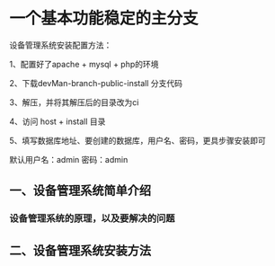 <h1>一个基本功能稳定的主分支</h1>


设备管理系统安装配置方法：

1、配置好了apache + mysql + php的环境

2、下载devMan-branch-public-install 分支代码

3、解压，并将其解压后的目录改为ci

4、访问 host + install 目录

5、填写数据库地址、要创建的数据库，用户名、密码，更具步骤安装即可

默认用户名：admin
密码：admin

<h2>一、设备管理系统简单介绍</h2>
<h3>设备管理系统的原理，以及要解决的问题</h3>


<h2>二、设备管理系统安装方法</h2>
